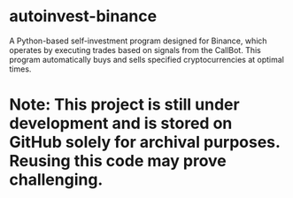 ﻿# autoinvest-binance

A Python-based self-investment program designed for Binance, which operates by executing trades based on signals from the CallBot. This program automatically buys and sells specified cryptocurrencies at optimal times.
# Note: This project is still under development and is stored on GitHub solely for archival purposes. Reusing this code may prove challenging.
